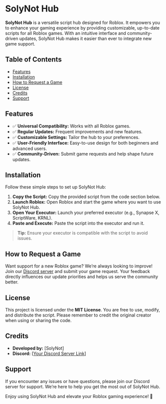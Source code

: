 # SolyNot Hub

**SolyNot Hub** is a versatile script hub designed for Roblox. It empowers you to enhance your gaming experience by providing customizable, up-to-date scripts for all Roblox games. With an intuitive interface and community-driven updates, SolyNot Hub makes it easier than ever to integrate new game support.

## Table of Contents
- [Features](#features)
- [Installation](#installation)
- [How to Request a Game](#how-to-request-a-game)
- [License](#license)
- [Credits](#credits)
- [Support](#support)

## Features
- ✅ **Universal Compatibility:** Works with all Roblox games.
- ✅ **Regular Updates:** Frequent improvements and new features.
- ✅ **Customizable Settings:** Tailor the hub to your preferences.
- ✅ **User-Friendly Interface:** Easy-to-use design for both beginners and advanced users.
- ✅ **Community-Driven:** Submit game requests and help shape future updates.

## Installation
Follow these simple steps to set up SolyNot Hub:

1. **Copy the Script:** Copy the provided script from the code section below.
2. **Launch Roblox:** Open Roblox and start the game where you want to use SolyNot Hub.
3. **Open Your Executor:** Launch your preferred executor (e.g., Synapse X, ScriptWare, KRNL).
4. **Paste and Execute:** Paste the script into the executor and run it.

> **Tip:** Ensure your executor is compatible with the script to avoid issues.

## How to Request a Game
Want support for a new Roblox game? We’re always looking to improve! Join our [Discord server](#) and submit your game request. Your feedback directly influences our update priorities and helps us serve the community better.

## License
This project is licensed under the **MIT License**. You are free to use, modify, and distribute the script. Please remember to credit the original creator when using or sharing the code.

## Credits
- **Developed by:** [SolyNot]
- **Discord:** [[Your Discord Server Link](https://discord.gg/8pJCFW8cpG)]

## Support
If you encounter any issues or have questions, please join our Discord server for support. We’re here to help you get the most out of SolyNot Hub.

Enjoy using SolyNot Hub and elevate your Roblox gaming experience! 🚀
